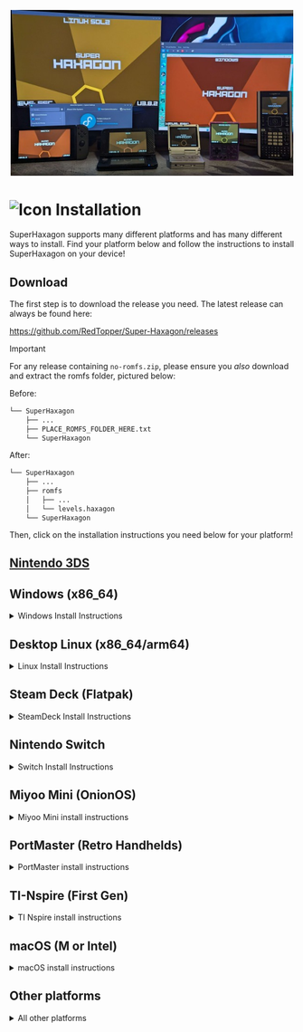 <p align="center"><img width="500" src="./media/screenshots/install-banner.jpg" alt="Platforms" title="Platforms SuperHaxagon runs on"/></p>

# ![Icon](./media/icon-3ds.png "Icon") Installation

SuperHaxagon supports many different platforms and has many different ways to install. Find your platform below and 
follow the instructions to install SuperHaxagon on your device!

## Download

The first step is to download the release you need. The latest release can always be found here:

https://github.com/RedTopper/Super-Haxagon/releases

> [!IMPORTANT]  
> For any release containing `no-romfs.zip`, please ensure you _also_ download and extract the romfs folder, 
> pictured below:

Before:

```
└── SuperHaxagon
    ├── ...
    ├── PLACE_ROMFS_FOLDER_HERE.txt
    └── SuperHaxagon
```

After:

```
└── SuperHaxagon
    ├── ...
    ├── romfs
    │   ├── ...
    │   └── levels.haxagon
    └── SuperHaxagon
```

Then, click on the installation instructions you need below for your platform!

## [Nintendo 3DS](./driver/N3DS/INSTALL.md)

## Windows (x86_64)

<details><summary>Windows Install Instructions</summary>

_Note: SFML requires a graphics adapter with OpenGL 3.2 or higher. SuperHaxagon may be unsupported on 
first generation Intel processors, Remote Desktop sessions, or VMs with no hardware acceleration. 
See [#22](https://github.com/RedTopper/Super-Haxagon/issues/22) for details._

1. Download `SuperHaxagon-Windows-x86_64-no-romfs.zip` and `romfs.zip`
2. Extract the files into any empty directory
3. Place the `romfs` folder from `romfs.zip` next to the `.exe` file
4. Launch the game!

</details>

## Desktop Linux (x86_64/arm64)

<details><summary>Linux Install Instructions</summary>

There are 2 different native ways to install SuperHaxagon on Linux. Pick one that works best for you below!
(For Flatpak, see Steam Deck instructions in the next section)

### SFML (Static Link, x86_64/arm64)

SFML is statically linked, so you shouldn't need it installed as a dependency!

1. Download `SuperHaxagon-LinuxSFML-<arch>-no-romfs.zip` and `romfs.zip`
2. Extract the files into any empty directory
3. Extract and place the `romfs` folder from `romfs.zip` next to the `SuperHaxagon` file
4. `./SuperHaxagon`

### SDL2 (Dynamic Link, x86_64)

The SDL2 driver requires SDL2 installed on your system. Please find the appropriate command for your distro to install 
SDL2 first! SDL2 comes with native controller support.

1. Install SDL2 from your distro's package manager, if needed  
   Fedora: `sudo dnf install -y SDL2 SDL2_mixer SDL2_ttf`  
   Ubuntu: `sudo apt update && sudo apt install -y libsdl2 libsdl2-mixer libsdl2-ttf`  
2. Download `SuperHaxagon-LinuxSDL2-x86_64-no-romfs.zip` and `romfs.zip`
3. Extract the files into any empty directory
4. Extract and place the `romfs` folder from `romfs.zip` next to the `SuperHaxagon` file
5. `./SuperHaxagon`

Note: Consider using the PortMaster build for arm64 SDL2 usage.

</details>

## Steam Deck (Flatpak)

<details><summary>SteamDeck Install Instructions</summary>

### Easy Installation via Discover and Steam

1. Download and extract `net.awalter.SuperHaxagon-x86_64.zip`
2. Open the `.flatpak` file in Discover and press install:  
   ![Discover Install Screen](./media/screenshots/Screenshot_20250406_193243.png)  
3. Test SuperHaxagon by launching the game through the Application Launcher  
   ![Application Launcher with SuperHaxagon Selected](./media/screenshots/Screenshot_20250406_193403.png)  
4. Add SuperHaxagon as a Non-Steam Game  
   ![Location of Add a Non-Steam Game in Steam Client](./media/screenshots/Screenshot_20250406_193424.png)  
   ![SuperHaxagon Selected in Program List](./media/screenshots/Screenshot_20250406_193548.png)  
5. Leave Desktop Mode and launch via "NON-STEAM" tab on the Library view

### Via CLI (All other platforms)

1. Download and extract `net.awalter.SuperHaxagon-x86_64.zip`
2. Run `flatpak --user install net.awalter.SuperHaxagon.flatpak`
3. Run `flatpak run net.awalter.SuperHaxagon` or find SuperHaxagon in your system's application launcher!

</details>



## Nintendo Switch

<details><summary>Switch Install Instructions</summary>

1. Download and extract `SuperHaxagon-Switch-arm64.zip`
2. Merge `switch` into your SD card, placing `SuperHaxagon.nro` in `sdmc:/switch/SuperHaxagon`
3. Launch the homebrew launcher (either in Applet mode (Album) or Game mode (R) )
4. Launch SuperHaxagon

If you want to change the title screen music, you can additionally place any .ogg file on your SD card at
`sdmc:/switch/SuperHaxagon/title.ogg`

</details>

## Miyoo Mini (OnionOS)

<details><summary>Miyoo Mini install instructions</summary>

The stock OS is not supported or tested. Please use OnionOS.

1. Download `SuperHaxagon-MiyooMini-armhf-no-romfs.zip` and `romfs.zip`
2. Extract and merge the `Roms` folder to the root of your SD card
3. Navigate to `Roms/PORTS/Games/SuperHaxagon/` and extract the `romfs` folder from `romfs.zip`
4. On the Miyoo device, navigate to Games > Ports > ~Import ports
5. Find SuperHaxagon in the Arcade folder and launch!

</details>

## PortMaster (Retro Handhelds)

<details><summary>PortMaster install instructions</summary>

The PortMaster should work on any CFW where PortMaster is supported. Please use the "autoinstall" 
folder to install the zip manually from this repo. It is "Ready to Run" and contains all assets, 
including the romfs folder.

1. Download `SuperHaxagon-PortMaster-arm64.zip`
2. Place it in your PortMaster's `autoinstall` folder
   * For muOS: `/mnt/mmc/MUOS/PortMaster/autoinstall/`
   * For Knulli: `/media/SHARE/system/.local/share/PortMaster/autoinstall/`
   * For other CFWs, see the PortMaster documentation for your platform.
3. Launch the PortMaster app and watch it install
4. Refresh your game list (varies by CFW)
5. Find SuperHaxagon (likely in Ports) and launch it!

</details>

## TI-Nspire (First Gen)

<details><summary>TI Nspire install instructions</summary>

Before installing, make sure you have [ndless](https://ndless.me/) for your calculator. Newer versions of the TI-Nspire may not
be supported.

1. Download and extract `SuperHaxagon-Nspire-armel.zip`
2. Transfer `SuperHaxagon.tns` to your calculator with the [Computer Link](https://education.ti.com/en/products/computer-software/ti-nspire-computer-link) Software
3. Launch the game!

</details>

## macOS (M or Intel)

<details><summary>macOS install instructions</summary>

Unfortunately I do not have a macOS machine regularly test SuperHaxagon with, but it should always build!

The release build is built for M1 processors (arm64). [Intel based macs will need to follow the Building instructions](./driver/SFML-macOS/README.md)

1. Download and extract `SuperHaxagon-macOS-arm64.app.tar.zip`
2. Launch the application by right-clicking and choosing "Open"

</details>

## Other platforms

<details><summary>All other platforms</summary>

It may be possible to build and run SuperHaxagon on other platforms, as it is designed to be portable. 
You can likely build it by following the instructions in the [README.md](./README.md). I'd love to hear
any success for building for other platforms!

</details>
